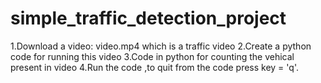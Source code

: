 # simple_traffic_detection_project
 1.Download a video: video.mp4 which is a traffic video
 2.Create a python code for running this video
 3.Code in python for counting the vehical present in video
 4.Run the code ,to quit from the code press key = 'q'.
